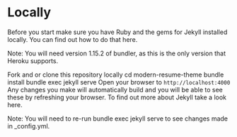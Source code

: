 # Locally

Before you start make sure you have Ruby and the gems for Jekyll installed locally. You can find out how to do that here.

Note: You will need version 1.15.2 of bundler, as this is the only version that Heroku supports.

Fork and or clone this repository locally
cd modern-resume-theme
bundle install
bundle exec jekyll serve
Open your browser to `http://localhost:4000`
Any changes you make will automatically build and you will be able to see these by refreshing your browser. To find out more about Jekyll take a look here.

Note: You will need to re-run bundle exec jekyll serve to see changes made in _config.yml.
